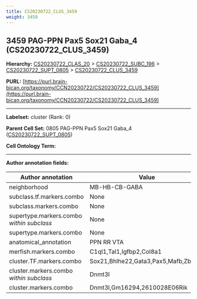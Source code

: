 ```yaml
---
title: CS20230722_CLUS_3459
weight: 3459
---
```

## 3459 PAG-PPN Pax5 Sox21 Gaba_4 (CS20230722_CLUS_3459)
<b>Hierarchy: </b>
[CS20230722_CLAS_20](../CS20230722_CLAS_20) >
[CS20230722_SUBC_196](../CS20230722_SUBC_196) >
[CS20230722_SUPT_0805](../CS20230722_SUPT_0805) >
[CS20230722_CLUS_3459](../CS20230722_CLUS_3459)

**PURL:** [https://purl.brain-bican.org/taxonomy/CCN20230722/CS20230722_CLUS_3459](https://purl.brain-bican.org/taxonomy/CCN20230722/CS20230722_CLUS_3459)

---


**Labelset:** cluster (Rank: 0)

**Parent Cell Set:** 0805 PAG-PPN Pax5 Sox21 Gaba_4 ([CS20230722_SUPT_0805](../CS20230722_SUPT_0805))



**Cell Ontology Term:** 

[MARKER GENES.]: #


---

[TRANSFERRED ANNOTATIONS.]: #


[AUTHOR ANNOTATION FIELDS.]: #


**Author annotation fields:**

| Author annotation | Value |
|-------------------|-------|
|neighborhood|MB-HB-CB-GABA|
|subclass.tf.markers.combo|None|
|subclass.markers.combo|None|
|supertype.markers.combo _within subclass_|None|
|supertype.markers.combo|None|
|anatomical_annotation|PPN RR VTA|
|merfish.markers.combo|C1ql1,Tal1,Igfbp2,Col8a1|
|cluster.TF.markers.combo|Sox21,Bhlhe22,Gata3,Pax5,Mafb,Zbtb16|
|cluster.markers.combo _within subclass_|Dnmt3l|
|cluster.markers.combo|Dnmt3l,Gm16294,2610028E06Rik|
